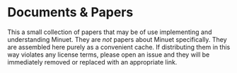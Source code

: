 # Documents & Papers

This a small collection of papers that may be of use implementing and
understanding Minuet. They are _not_ papers about Minuet specifically.
They are assembled here purely as a convenient cache. If distributing
them in this way violates any license terms, please open an issue and
they will be immediately removed or replaced with an appropriate link.
